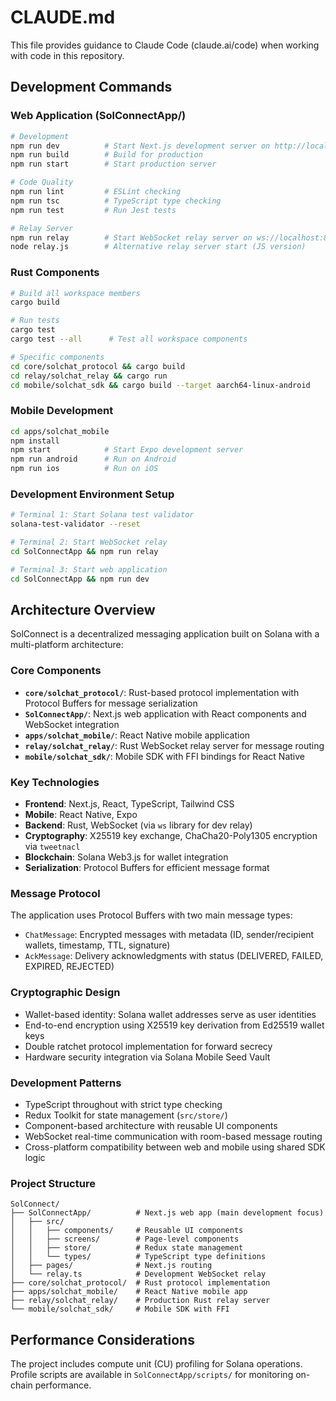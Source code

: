 # CLAUDE.md

This file provides guidance to Claude Code (claude.ai/code) when working with code in this repository.

## Development Commands

### Web Application (SolConnectApp/)
```bash
# Development
npm run dev          # Start Next.js development server on http://localhost:3000
npm run build        # Build for production
npm run start        # Start production server

# Code Quality
npm run lint         # ESLint checking
npm run tsc          # TypeScript type checking
npm run test         # Run Jest tests

# Relay Server
npm run relay        # Start WebSocket relay server on ws://localhost:8080
node relay.js        # Alternative relay server start (JS version)
```

### Rust Components
```bash
# Build all workspace members
cargo build

# Run tests
cargo test
cargo test --all      # Test all workspace components

# Specific components
cd core/solchat_protocol && cargo build
cd relay/solchat_relay && cargo run
cd mobile/solchat_sdk && cargo build --target aarch64-linux-android
```

### Mobile Development
```bash
cd apps/solchat_mobile
npm install
npm start            # Start Expo development server
npm run android      # Run on Android
npm run ios          # Run on iOS
```

### Development Environment Setup
```bash
# Terminal 1: Start Solana test validator
solana-test-validator --reset

# Terminal 2: Start WebSocket relay
cd SolConnectApp && npm run relay

# Terminal 3: Start web application
cd SolConnectApp && npm run dev
```

## Architecture Overview

SolConnect is a decentralized messaging application built on Solana with a multi-platform architecture:

### Core Components
- **`core/solchat_protocol/`**: Rust-based protocol implementation with Protocol Buffers for message serialization
- **`SolConnectApp/`**: Next.js web application with React components and WebSocket integration
- **`apps/solchat_mobile/`**: React Native mobile application
- **`relay/solchat_relay/`**: Rust WebSocket relay server for message routing
- **`mobile/solchat_sdk/`**: Mobile SDK with FFI bindings for React Native

### Key Technologies
- **Frontend**: Next.js, React, TypeScript, Tailwind CSS
- **Mobile**: React Native, Expo
- **Backend**: Rust, WebSocket (via `ws` library for dev relay)
- **Cryptography**: X25519 key exchange, ChaCha20-Poly1305 encryption via `tweetnacl`
- **Blockchain**: Solana Web3.js for wallet integration
- **Serialization**: Protocol Buffers for efficient message format

### Message Protocol
The application uses Protocol Buffers with two main message types:
- `ChatMessage`: Encrypted messages with metadata (ID, sender/recipient wallets, timestamp, TTL, signature)
- `AckMessage`: Delivery acknowledgments with status (DELIVERED, FAILED, EXPIRED, REJECTED)

### Cryptographic Design
- Wallet-based identity: Solana wallet addresses serve as user identities
- End-to-end encryption using X25519 key derivation from Ed25519 wallet keys
- Double ratchet protocol implementation for forward secrecy
- Hardware security integration via Solana Mobile Seed Vault

### Development Patterns
- TypeScript throughout with strict type checking
- Redux Toolkit for state management (`src/store/`)
- Component-based architecture with reusable UI components
- WebSocket real-time communication with room-based message routing
- Cross-platform compatibility between web and mobile using shared SDK logic

### Project Structure
```
SolConnect/
├── SolConnectApp/          # Next.js web app (main development focus)
│   ├── src/
│   │   ├── components/     # Reusable UI components
│   │   ├── screens/        # Page-level components
│   │   ├── store/          # Redux state management
│   │   └── types/          # TypeScript type definitions
│   ├── pages/              # Next.js routing
│   └── relay.ts            # Development WebSocket relay
├── core/solchat_protocol/  # Rust protocol implementation
├── apps/solchat_mobile/    # React Native mobile app
├── relay/solchat_relay/    # Production Rust relay server
└── mobile/solchat_sdk/     # Mobile SDK with FFI
```

## Performance Considerations
The project includes compute unit (CU) profiling for Solana operations. Profile scripts are available in `SolConnectApp/scripts/` for monitoring on-chain performance.